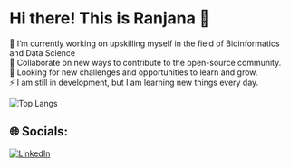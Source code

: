 #  Hi there! This is Ranjana 💫
🔭 I’m currently working on upskilling myself in the field of Bioinformatics and Data Science<br>👯 Collaborate on new ways to contribute to the open-source community.<br>🤝 Looking for new challenges and opportunities to learn and grow.<br>⚡ I am still in development, but I am learning new things every day.

![Top Langs](https://github-readme-stats.vercel.app/api/top-langs/?username=RMR42&layout=compact)

## 🌐 Socials:
[![LinkedIn](https://img.shields.io/badge/LinkedIn-%230077B5.svg?logo=linkedin&logoColor=white)](https://linkedin.com/in/ranjana-raju) 

<!-- Proudly created with GPRM ( https://gprm.itsvg.in ) -->
